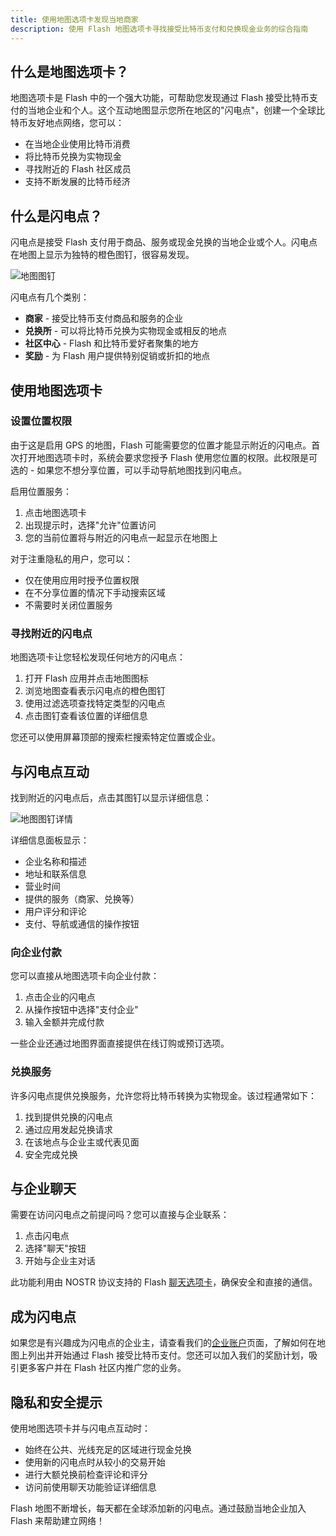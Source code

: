 ```yaml
---
title: 使用地图选项卡发现当地商家
description: 使用 Flash 地图选项卡寻找接受比特币支付和兑换现金业务的综合指南
---
```


## 什么是地图选项卡？

地图选项卡是 Flash 中的一个强大功能，可帮助您发现通过 Flash 接受比特币支付的当地企业和个人。这个互动地图显示您所在地区的"闪电点"，创建一个全球比特币友好地点网络，您可以：

-   在当地企业使用比特币消费
-   将比特币兑换为实物现金
-   寻找附近的 Flash 社区成员
-   支持不断发展的比特币经济

## 什么是闪电点？

闪电点是接受 Flash 支付用于商品、服务或现金兑换的当地企业或个人。闪电点在地图上显示为独特的橙色图钉，很容易发现。

![地图图钉](/images/map-pin.webp)

闪电点有几个类别：

-   **商家** - 接受比特币支付商品和服务的企业
-   **兑换所** - 可以将比特币兑换为实物现金或相反的地点
-   **社区中心** - Flash 和比特币爱好者聚集的地方
-   **奖励** - 为 Flash 用户提供特别促销或折扣的地点

## 使用地图选项卡

### 设置位置权限

由于这是启用 GPS 的地图，Flash 可能需要您的位置才能显示附近的闪电点。首次打开地图选项卡时，系统会要求您授予 Flash 使用您位置的权限。此权限是可选的 - 如果您不想分享位置，可以手动导航地图找到闪电点。

启用位置服务：

1. 点击地图选项卡
2. 出现提示时，选择"允许"位置访问
3. 您的当前位置将与附近的闪电点一起显示在地图上

对于注重隐私的用户，您可以：

-   仅在使用应用时授予位置权限
-   在不分享位置的情况下手动搜索区域
-   不需要时关闭位置服务

### 寻找附近的闪电点

地图选项卡让您轻松发现任何地方的闪电点：

1. 打开 Flash 应用并点击地图图标
2. 浏览地图查看表示闪电点的橙色图钉
3. 使用过滤选项查找特定类型的闪电点
4. 点击图钉查看该位置的详细信息

您还可以使用屏幕顶部的搜索栏搜索特定位置或企业。

## 与闪电点互动

找到附近的闪电点后，点击其图钉以显示详细信息：

![地图图钉详情](/images/map-pin-details.webp)

详细信息面板显示：

-   企业名称和描述
-   地址和联系信息
-   营业时间
-   提供的服务（商家、兑换等）
-   用户评分和评论
-   支付、导航或通信的操作按钮

### 向企业付款

您可以直接从地图选项卡向企业付款：

1. 点击企业的闪电点
2. 从操作按钮中选择"支付企业"
3. 输入金额并完成付款

一些企业还通过地图界面直接提供在线订购或预订选项。

### 兑换服务

许多闪电点提供兑换服务，允许您将比特币转换为实物现金。该过程通常如下：

1. 找到提供兑换的闪电点
2. 通过应用发起兑换请求
3. 在该地点与企业主或代表见面
4. 安全完成兑换

## 与企业聊天

需要在访问闪电点之前提问吗？您可以直接与企业联系：

1. 点击闪电点
2. 选择"聊天"按钮
3. 开始与企业主对话

此功能利用由 NOSTR 协议支持的 Flash [聊天选项卡](/zh/guides/chat)，确保安全和直接的通信。

## 成为闪电点

如果您是有兴趣成为闪电点的企业主，请查看我们的[企业账户](/zh/business)页面，了解如何在地图上列出并开始通过 Flash 接受比特币支付。您还可以加入我们的奖励计划，吸引更多客户并在 Flash 社区内推广您的业务。

## 隐私和安全提示

使用地图选项卡并与闪电点互动时：

-   始终在公共、光线充足的区域进行现金兑换
-   使用新的闪电点时从较小的交易开始
-   进行大额兑换前检查评论和评分
-   访问前使用聊天功能验证详细信息

Flash 地图不断增长，每天都在全球添加新的闪电点。通过鼓励当地企业加入 Flash 来帮助建立网络！